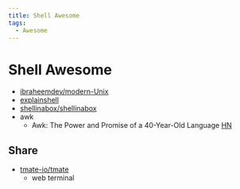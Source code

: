 ```yaml
---
title: Shell Awesome
tags:
  - Awesome
---
```


# Shell Awesome

- [ibraheemdev/modern-Unix](https://github.com/ibraheemdev/modern-Unix)
- [explainshell](https://explainshell.com/)
- [shellinabox/shellinabox](https://github.com/shellinabox/shellinabox)
- awk
  - Awk: The Power and Promise of a 40-Year-Old Language [HN](https://news.ycombinator.com/item?id=28441887)

## Share

- [tmate-io/tmate](https://github.com/tmate-io/tmate)
  - web terminal
